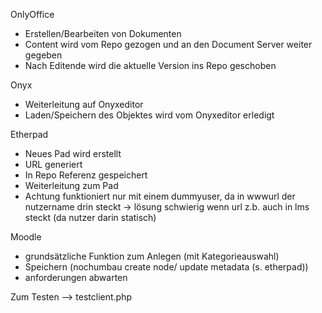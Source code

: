 OnlyOffice
- Erstellen/Bearbeiten von Dokumenten
- Content wird vom Repo gezogen und an den Document Server weiter gegeben
- Nach Editende wird die aktuelle Version ins Repo geschoben

Onyx
- Weiterleitung auf Onyxeditor
- Laden/Speichern des Objektes wird vom Onyxeditor erledigt

Etherpad
- Neues Pad wird erstellt
- URL generiert
- In Repo Referenz gespeichert
- Weiterleitung zum Pad
- Achtung funktioniert nur mit einem dummyuser, da in wwwurl der nutzername drin steckt -> lösung schwierig wenn url z.b. auch in lms steckt (da nutzer darin statisch)

Moodle
- grundsätzliche Funktion zum Anlegen (mit Kategorieauswahl)
- Speichern (nochumbau create node/ update metadata (s. etherpad))
- anforderungen abwarten


Zum Testen --> testclient.php
